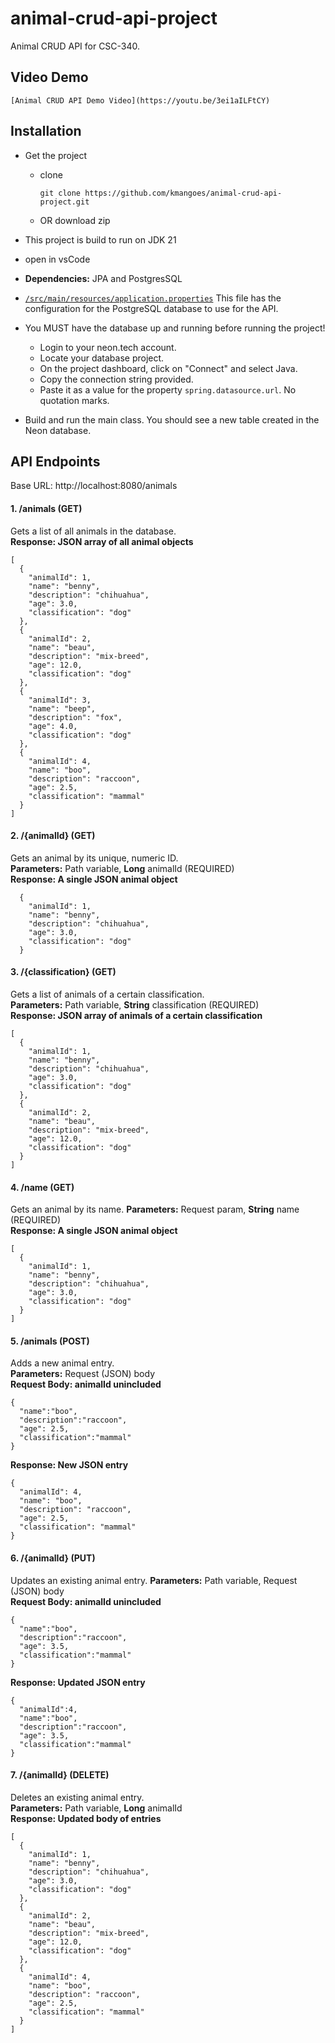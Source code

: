 # animal-crud-api-project
Animal CRUD API for CSC-340.  

## Video Demo  
```
[Animal CRUD API Demo Video](https://youtu.be/3ei1aILFtCY)
```

## Installation  
- Get the project
    - clone
        ```
      git clone https://github.com/kmangoes/animal-crud-api-project.git
        ```
    - OR download zip
 - This project is build to run on JDK 21
 - open in vsCode
 - **Dependencies:** JPA and PostgresSQL

 - [`/src/main/resources/application.properties`](https://github.com/csc340-uncg/f25-jpa-crud-api/blob/6b2860c4ad01ca46b6b62852ca966bfadc8dfc6a/src/main/resources/application.properties) This file has the configuration for the PostgreSQL database to use for the API.
  - You MUST have the database up and running before running the project!
    - Login to your neon.tech account.
    - Locate your database project.
    - On the project dashboard, click on "Connect" and select Java.
    - Copy the connection string provided.
    - Paste it as a value for the property `spring.datasource.url`. No quotation marks.
- Build and run the main class. You should see a new table created in the Neon database.
  
## API Endpoints  

Base URL: http://localhost:8080/animals
#### 1. /animals **(GET)**
Gets a list of all animals in the database.  
**Response: JSON array of all animal objects**
```
[
  {
    "animalId": 1,
    "name": "benny",
    "description": "chihuahua",
    "age": 3.0,
    "classification": "dog"
  },
  {
    "animalId": 2,
    "name": "beau",
    "description": "mix-breed",
    "age": 12.0,
    "classification": "dog"
  },
  {
    "animalId": 3,
    "name": "beep",
    "description": "fox",
    "age": 4.0,
    "classification": "dog"
  },
  {
    "animalId": 4,
    "name": "boo",
    "description": "raccoon",
    "age": 2.5,
    "classification": "mammal"
  }
]
```

#### 2. /{animalId} **(GET)**  
Gets an animal by its unique, numeric ID.  
**Parameters:** Path variable, **Long** animalId (REQUIRED)  
**Response: A single JSON animal object**  
```
  {
    "animalId": 1,
    "name": "benny",
    "description": "chihuahua",
    "age": 3.0,
    "classification": "dog"
  }
```

#### 3. /{classification} **(GET)**  
Gets a list of animals of a certain classification.  
**Parameters:** Path variable, **String** classification (REQUIRED)  
**Response: JSON array of animals of a certain classification**  
```
[
  {
    "animalId": 1,
    "name": "benny",
    "description": "chihuahua",
    "age": 3.0,
    "classification": "dog"
  },
  {
    "animalId": 2,
    "name": "beau",
    "description": "mix-breed",
    "age": 12.0,
    "classification": "dog"
  }
]
```

#### 4. /name **(GET)**  
Gets an animal by its name. 
**Parameters:** Request param, **String** name (REQUIRED)  
**Response: A single JSON animal object**  
```
[
  {
    "animalId": 1,
    "name": "benny",
    "description": "chihuahua",
    "age": 3.0,
    "classification": "dog"
  }
]
```

#### 5. /animals **(POST)**  
Adds a new animal entry.  
**Parameters:** Request (JSON) body  
**Request Body: animalId unincluded**
```
{
  "name":"boo",
  "description":"raccoon",
  "age": 2.5,
  "classification":"mammal"
}
```
**Response: New JSON entry**  
```
{
  "animalId": 4,
  "name": "boo",
  "description": "raccoon",
  "age": 2.5,
  "classification": "mammal"
}
```

#### 6. /{animalId} **(PUT)** 
Updates an existing animal entry. 
**Parameters:** Path variable, Request (JSON) body  
**Request Body: animalId unincluded**
```
{
  "name":"boo",
  "description":"raccoon",
  "age": 3.5,
  "classification":"mammal"
}
```
**Response: Updated JSON entry**
```
{
  "animalId":4,
  "name":"boo",
  "description":"raccoon",
  "age": 3.5,
  "classification":"mammal"
}
```

#### 7. /{animalId} **(DELETE)**
Deletes an existing animal entry.  
**Parameters:** Path variable, **Long** animalId  
**Response: Updated body of entries**  
```
[
  {
    "animalId": 1,
    "name": "benny",
    "description": "chihuahua",
    "age": 3.0,
    "classification": "dog"
  },
  {
    "animalId": 2,
    "name": "beau",
    "description": "mix-breed",
    "age": 12.0,
    "classification": "dog"
  },
  {
    "animalId": 4,
    "name": "boo",
    "description": "raccoon",
    "age": 2.5,
    "classification": "mammal"
  }
]
```
